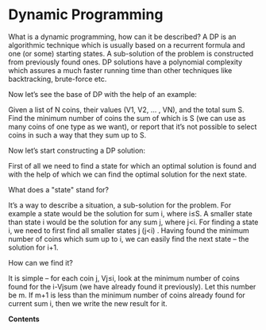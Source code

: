 # Dynamic Programming

What is a dynamic programming, how can it be described? A DP is an algorithmic technique which is usually based on a recurrent formula and one (or some) starting states. A sub-solution of the problem is constructed from previously found ones. DP solutions have a polynomial complexity which assures a much faster running time than other techniques like backtracking, brute-force etc.

Now let’s see the base of DP with the help of an example:

Given a list of N coins, their values (V1, V2, … , VN), and the total sum S. Find the minimum number of coins the sum of which is S (we can use as many coins of one type as we want), or report that it’s not possible to select coins in such a way that they sum up to S.

Now let’s start constructing a DP solution:

First of all we need to find a state for which an optimal solution is found and with the help of which we can find the optimal solution for the next state.

What does a "state" stand for?

It’s a way to describe a situation, a sub-solution for the problem. For example a state would be the solution for sum i, where i≤S. A smaller state than state i would be the solution for any sum j, where j<i. For finding a state i, we need to first find all smaller states j (j<i) . Having found the minimum number of coins which sum up to i, we can easily find the next state – the solution for i+1.

How can we find it?

It is simple – for each coin j, Vj≤i, look at the minimum number of coins found for the i-Vjsum (we have already found it previously). Let this number be m. If m+1 is less than the minimum number of coins already found for current sum i, then we write the new result for it.


**Contents**






